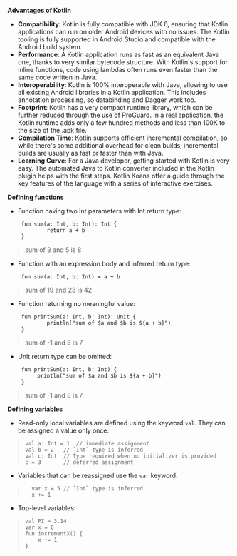 **Advantages of Kotlin**
 - **Compatibility**: Kotlin is fully compatible with JDK 6, ensuring that
   Kotlin applications can run on older Android devices with no issues.
   The Kotlin tooling is fully supported in Android Studio and
   compatible with the Android build system.
 - **Performance**: A Kotlin application runs as fast as an equivalent Java
   one, thanks to very similar bytecode structure. With Kotlin's support
   for inline functions, code using lambdas often runs even faster than
   the same code written in Java.   
 - **Interoperability**: Kotlin is 100% interoperable with Java, allowing to
   use all existing Android libraries in a Kotlin application. This
   includes annotation processing, so databinding and Dagger work too.   
 - **Footprint**: Kotlin has a very compact runtime library, which can be
   further reduced through the use of ProGuard. In a real application,
   the Kotlin runtime adds only a few hundred methods and less than 100K
   to the size of the .apk file.   
 - **Compilation Time**: Kotlin supports efficient incremental compilation, so while there's some additional overhead for clean
   builds, incremental builds are usually as fast or faster than with
   Java.   
 - **Learning Curve**: For a Java developer, getting started with Kotlin is
   very easy. The automated Java to Kotlin converter included in the
   Kotlin plugin helps with the first steps. Kotlin Koans offer a guide
   through the key features of the language with a series of interactive
   exercises.
   
**Defining functions**
 - Function having two Int parameters with Int return type:

		fun sum(a: Int, b: Int): Int {
    			return a + b
		}

> sum of 3 and 5 is 8

 - Function with an expression body and inferred return type:

		fun sum(a: Int, b: Int) = a + b

> sum of 19 and 23 is 42

 - Function returning no meaningful value:

		fun printSum(a: Int, b: Int): Unit {
    			println("sum of $a and $b is ${a + b}")
		}

> sum of -1 and 8 is 7
 - Unit return type can be omitted:

		fun printSum(a: Int, b: Int) {
   			 println("sum of $a and $b is ${a + b}")
		}
		

> sum of -1 and 8 is 7

**Defining variables**
 - Read-only local variables are defined using the keyword `val`. They
   can be assigned a value only once.

>     val a: Int = 1  // immediate assignment
>     val b = 2   // `Int` type is inferred
>     val c: Int  // Type required when no initializer is provided
>     c = 3       // deferred assignment
 - Variables that can be reassigned use the  `var`  keyword: 
>       var x = 5 // `Int` type is inferred
>       x += 1
 - Top-level variables:
>     val PI = 3.14
>     var x = 0
>     fun incrementX() { 
>         x += 1 
>     }
